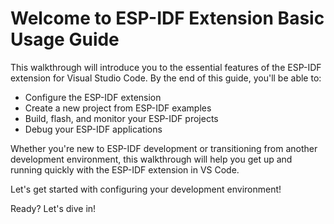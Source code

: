 # Welcome to ESP-IDF Extension Basic Usage Guide

This walkthrough will introduce you to the essential features of the ESP-IDF extension for Visual Studio Code. By the end of this guide, you'll be able to:

- Configure the ESP-IDF extension
- Create a new project from ESP-IDF examples
- Build, flash, and monitor your ESP-IDF projects
- Debug your ESP-IDF applications

Whether you're new to ESP-IDF development or transitioning from another development environment, this walkthrough will help you get up and running quickly with the ESP-IDF extension in VS Code.

Let's get started with configuring your development environment!

Ready? Let's dive in!